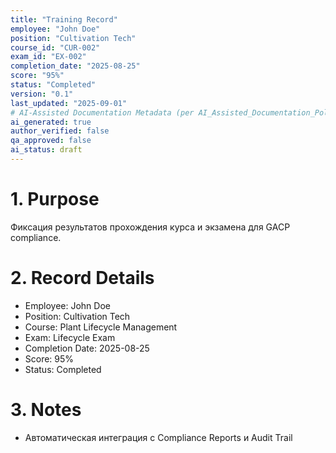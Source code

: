 ```yaml
---
title: "Training Record"
employee: "John Doe"
position: "Cultivation Tech"
course_id: "CUR-002"
exam_id: "EX-002"
completion_date: "2025-08-25"
score: "95%"
status: "Completed"
version: "0.1"
last_updated: "2025-09-01"
# AI-Assisted Documentation Metadata (per AI_Assisted_Documentation_Policy.md)
ai_generated: true
author_verified: false
qa_approved: false
ai_status: draft
---
```


# 1. Purpose

Фиксация результатов прохождения курса и экзамена для GACP compliance.

# 2. Record Details

- Employee: John Doe
- Position: Cultivation Tech
- Course: Plant Lifecycle Management
- Exam: Lifecycle Exam
- Completion Date: 2025-08-25
- Score: 95%
- Status: Completed

# 3. Notes

- Автоматическая интеграция с Compliance Reports и Audit Trail
